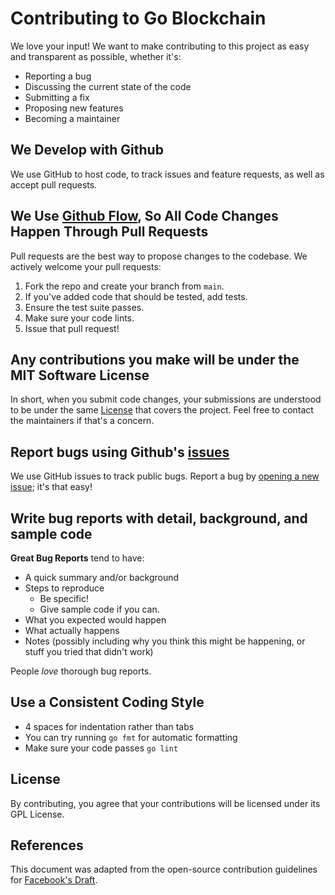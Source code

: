 # Contributing to Go Blockchain

We love your input! We want to make contributing to this project as easy and transparent as possible, whether it's:

- Reporting a bug
- Discussing the current state of the code
- Submitting a fix
- Proposing new features
- Becoming a maintainer

## We Develop with Github

We use GitHub to host code, to track issues and feature requests, as well as accept pull requests.

## We Use [Github Flow](https://guides.github.com/introduction/flow/index.html), So All Code Changes Happen Through Pull Requests

Pull requests are the best way to propose changes to the codebase. We actively welcome your pull requests:

1. Fork the repo and create your branch from `main`.
2. If you've added code that should be tested, add tests.
3. Ensure the test suite passes.
4. Make sure your code lints.
5. Issue that pull request!

## Any contributions you make will be under the MIT Software License

In short, when you submit code changes, your submissions are understood to be under the same [License](LICENSE.md) that covers the project. Feel free to contact the maintainers if that's a concern.

## Report bugs using Github's [issues](https://github.com/araujo88/blockchain-golang/issues)

We use GitHub issues to track public bugs. Report a bug by [opening a new issue](https://github.com/araujo88/blockchain-golang/issues/new); it's that easy!

## Write bug reports with detail, background, and sample code

**Great Bug Reports** tend to have:

- A quick summary and/or background
- Steps to reproduce
  - Be specific!
  - Give sample code if you can.
- What you expected would happen
- What actually happens
- Notes (possibly including why you think this might be happening, or stuff you tried that didn't work)

People _love_ thorough bug reports.

## Use a Consistent Coding Style

- 4 spaces for indentation rather than tabs
- You can try running `go fmt` for automatic formatting
- Make sure your code passes `go lint`

## License

By contributing, you agree that your contributions will be licensed under its GPL License.

## References

This document was adapted from the open-source contribution guidelines for [Facebook's Draft](https://github.com/facebook/draft-js/blob/master/CONTRIBUTING.md).
